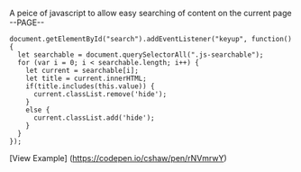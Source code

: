 A peice of javascript to allow easy searching of content on the current page
--PAGE--

    document.getElementById("search").addEventListener("keyup", function(){
      let searchable = document.querySelectorAll(".js-searchable");
      for (var i = 0; i < searchable.length; i++) {
        let current = searchable[i]; 
        let title = current.innerHTML;  
        if(title.includes(this.value)) {
          current.classList.remove('hide');
        }
        else {
          current.classList.add('hide');
        }
      }
    });
    
   [View Example] (https://codepen.io/cshaw/pen/rNVmrwY)
